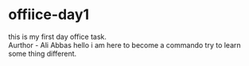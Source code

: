 # offiice-day1
this is my first day office task.
<br>
Aurthor - Ali Abbas
hello i am here to become a commando
try to learn some thing different.
